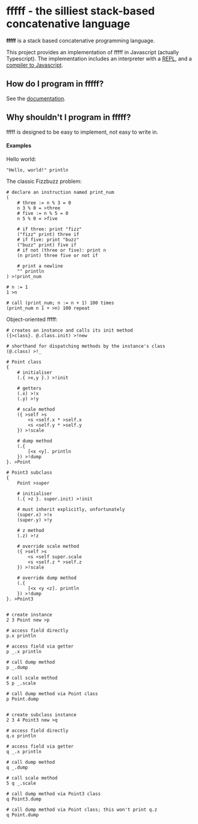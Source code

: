 # fffff - the silliest stack-based concatenative language

**fffff** is a stack based concatenative programming language.

This project provides an implementation of fffff in Javascript (actually Typescript).
The implementation includes an interpreter with a [REPL](https://kaya3.github.io/fffff/repl.html), and a [compiler to Javascript](https://kaya3.github.io/fffff/compiler.html).

## How do I program in fffff?

See the [documentation](https://kaya3.github.io/fffff/docs/).

## Why shouldn't I program in fffff?

fffff is designed to be easy to implement, not easy to write in.

#### Examples

Hello world:

```
"Hello, world!" println
```

The classic Fizzbuzz problem:

```
# declare an instruction named print_num
(
    # three := n % 3 = 0
    n 3 % 0 = >three
    # five := n % 5 = 0
    n 5 % 0 = >five
    
    # if three: print "fizz"
    ("fizz" print) three if
    # if five: print "buzz"
    ("buzz" print) five if
    # if not (three or five): print n
    (n print) three five or not if

    # print a newline
    "" println
) >!print_num

# n := 1
1 >n

# call (print_num; n := n + 1) 100 times
(print_num n 1 + >n) 100 repeat
```

Object-oriented fffff:

```
# creates an instance and calls its init method
({>class}. @.class.init) >!new

# shorthand for dispatching methods by the instance's class
(@.class) >!_

# Point class
{
    # initialiser
    (.{ >x,y }.) >!init
    
    # getters
    (.x) >!x
    (.y) >!y
    
    # scale method
    ({ >self >s
        <s <self.x * >self.x
        <s <self.y * >self.y
    }) >!scale

    # dump method
    (.{
        [<x <y]. println
    }) >!dump
}. >Point

# Point3 subclass
{
    Point >super
    
    # initialiser
    (.{ >z }. super.init) >!init
    
    # must inherit explicitly, unfortunately
    (super.x) >!x
    (super.y) >!y
    
    # z method
    (.z) >!z
    
    # override scale method
    ({ >self >s
        <s <self super.scale
        <s <self.z * >self.z
    }) >!scale
    
    # override dump method
    (.{
        [<x <y <z]. println
    }) >!dump
}. >Point3


# create instance
2 3 Point new >p

# access field directly
p.x println

# access field via getter
p _.x println

# call dump method
p _.dump

# call scale method
5 p _.scale

# call dump method via Point class
p Point.dump


# create subclass instance
2 3 4 Point3 new >q

# access field directly
q.x println

# access field via getter
q _.x println

# call dump method
q _.dump

# call scale method
5 q _.scale

# call dump method via Point3 class
q Point3.dump

# call dump method via Point class; this won't print q.z
q Point.dump
```
